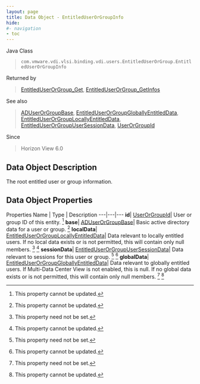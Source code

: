 ```yaml
---
layout: page
title: Data Object - EntitledUserOrGroupInfo
hide:
#- navigation
- toc
---
```






Java Class
> `com.vmware.vdi.vlsi.binding.vdi.users.EntitledUserOrGroup.EntitledUserOrGroupInfo`

Returned by
> [EntitledUserOrGroup_Get](vdi.users.EntitledUserOrGroup.md#get), [EntitledUserOrGroup_GetInfos](vdi.users.EntitledUserOrGroup.md#getInfos)

See also
> [ADUserOrGroupBase](vdi.users.ADUserOrGroup.ADUserOrGroupBase.md), [EntitledUserOrGroupGloballyEntitledData](vdi.users.EntitledUserOrGroup.GloballyEntitledData.md), [EntitledUserOrGroupLocallyEntitledData](vdi.users.EntitledUserOrGroup.LocallyEntitledData.md), [EntitledUserOrGroupUserSessionData](vdi.users.EntitledUserOrGroup.UserSessionData.md), [UserOrGroupId](vdi.entity.UserOrGroupId.md)

Since
> Horizon View 6.0


## Data Object Description

The root entitled user or group information.

## Data Object Properties
Properties
Name |  Type |  Description
---|---|---
**id**| [UserOrGroupId](vdi.entity.UserOrGroupId.md)|  User or group ID of this entity. [^2]
**base**| [ADUserOrGroupBase](vdi.users.ADUserOrGroup.ADUserOrGroupBase.md)|  Basic active directory data for a user or group. [^2]
**localData**| [EntitledUserOrGroupLocallyEntitledData](vdi.users.EntitledUserOrGroup.LocallyEntitledData.md)|  Data relevant to locally entitled users. If no local data exists or is not permitted, this will contain only null members. [^1] [^2]
**sessionData**| [EntitledUserOrGroupUserSessionData](vdi.users.EntitledUserOrGroup.UserSessionData.md)|  Data relevant to sessions for this user or group. [^1] [^2]
**globalData**| [EntitledUserOrGroupGloballyEntitledData](vdi.users.EntitledUserOrGroup.GloballyEntitledData.md)|  Data relevant to globally entitled users. If Multi-Data Center View is not enabled, this is null. If no global data exists or is not permitted, this will contain only null members. [^1] [^2]
 


 


[^1]: This property need not be set.
[^2]: This property cannot be updated.